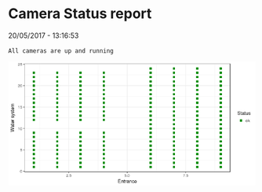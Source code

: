 Camera Status report
================
20/05/2017 - 13:16:53

    All cameras are up and running

![](camreport_files/figure-markdown_github/unnamed-chunk-2-1.png)
